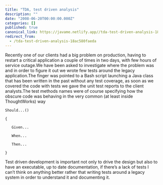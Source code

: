 ```yaml
---
title: "TDA, test driven analysis"
description: ""
date: "2008-06-20T00:00:00.000Z"
categories: []
published: true
canonical_link: https://javame.netlify.app//tda-test-driven-analysis-18ac580faeda
redirect_from:
  - /tda-test-driven-analysis-18ac580faeda
---
```


Recently one of our clients had a big problem on production, having to restart a critical application a couple of times in two days, with few hours of service outage.We have been asked to investigate where the problem was and in order to figure it out we wrote few tests around the legacy application.The finger was pointed to a Bash script launching a Java class that has been written in the past without any test coverage, as soon as we covered the code with tests we gave the unit test reports to the client analysts.The test methods names were of course specifying how the obscure code was behaving in the very common (at least inside ThoughtWorks) way

```
Should...()  

{     

   Given...     

   When...     

   Then...  

}
```

Test driven development is important not only to drive the design but also to have an executable, up to date documentation, if there’s a lack of tests I can’t think on anything better rather that writing tests around a legacy system in order to understand it and documenting it.
